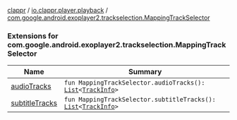 [clappr](../../index.md) / [io.clappr.player.playback](../index.md) / [com.google.android.exoplayer2.trackselection.MappingTrackSelector](./index.md)

### Extensions for com.google.android.exoplayer2.trackselection.MappingTrackSelector

| Name | Summary |
|---|---|
| [audioTracks](audio-tracks.md) | `fun MappingTrackSelector.audioTracks(): `[`List`](https://kotlinlang.org/api/latest/jvm/stdlib/kotlin.collections/-list/index.html)`<`[`TrackInfo`](../-track-info/index.md)`>` |
| [subtitleTracks](subtitle-tracks.md) | `fun MappingTrackSelector.subtitleTracks(): `[`List`](https://kotlinlang.org/api/latest/jvm/stdlib/kotlin.collections/-list/index.html)`<`[`TrackInfo`](../-track-info/index.md)`>` |
